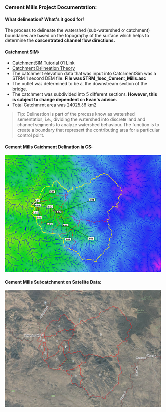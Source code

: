 ### Cement Mills Project Documentation:

#### What delineation? What's it good for?

The process to delineate the
watershed (sub-watershed or catchment) boundaries are based on the topography of the surface which helps to determine the **__concentrated channel flow directions__.**

#### Catchment SIM:
- [CatchmentSIM Tutorial 01 Link](https://csse.com.au/csim_online_help/tutorial_1.html)
- [Catchment Delineation Theory](https://www.epa.gov/sites/default/files/2015-07/documents/lecture-3-watershed-delineation.pdf)
- The catchment elevation data that was input into CatchmentSim was a STRM 1 second DEM file. **File was STRM_1sec_Cement_Mills.asc**
- The outlet was determined to be at the downstream section of the bridge. 
- The catchment was subdivided into 5 different sections. **However, this is subject to change dependent on Evan's advice.**
- Total Catchment area was 24025.86 km2

> Tip: Delineation is part of the process know as watershed sementation, i.e., dividing the watershed into discrete land and channel segments to analyze watershed behaviour. The function is to create a boundary that represent the contributing area for a particular control point. 


#### Cement Mills Catchment Delination in CS:

![Cement Mills Catchment](https://github.com/FHydrology/Notetaking/blob/main/images/Catchment-Delineation.png)

#### Cement Mills Subcatchment on Satellite Data:
![Cement Mills Subcatchment](https://github.com/FHydrology/Notetaking/blob/main/images/satellite.PNG)
